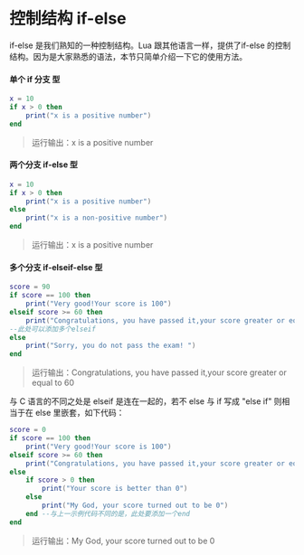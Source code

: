 # 控制结构 if-else

if-else 是我们熟知的一种控制结构。Lua 跟其他语言一样，提供了if-else 的控制结构。因为是大家熟悉的语法，本节只简单介绍一下它的使用方法。

#### 单个 if 分支 型

```lua
x = 10
if x > 0 then
    print("x is a positive number")
end
```

> 运行输出：x is a positive number

#### 两个分支 if-else 型

```lua
x = 10
if x > 0 then
    print("x is a positive number")
else
    print("x is a non-positive number")
end
```

> 运行输出：x is a positive number

#### 多个分支 if-elseif-else 型

```lua
score = 90
if score == 100 then
    print("Very good!Your score is 100")
elseif score >= 60 then
    print("Congratulations, you have passed it,your score greater or equal to 60")
--此处可以添加多个elseif
else
    print("Sorry, you do not pass the exam! ")
end
```

> 运行输出：Congratulations, you have passed it,your score greater or equal to 60

与 C 语言的不同之处是 elseif 是连在一起的，若不 else 与 if 写成 "else if" 则相当于在 else 里嵌套，如下代码：

```lua
score = 0
if score == 100 then
    print("Very good!Your score is 100")
elseif score >= 60 then
    print("Congratulations, you have passed it,your score greater or equal to 60")
else
    if score > 0 then
        print("Your score is better than 0")
    else
        print("My God, your score turned out to be 0")
    end --与上一示例代码不同的是，此处要添加一个end
end
```

> 运行输出：My God, your score turned out to be 0
